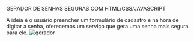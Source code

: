 GERADOR DE SENHAS SEGURAS COM HTML/CSS/JAVASCRIPT

A ideia é o usuário preencher um formulário de cadastro e na hora de digitar a senha, oferecemos um serviço que gera uma senha mais segura para ele.
![gerador](https://github.com/lucasagost/gerador_senha/assets/106931799/caffc014-e3c9-4f1f-a7f6-c05f2f6f8c5b)
